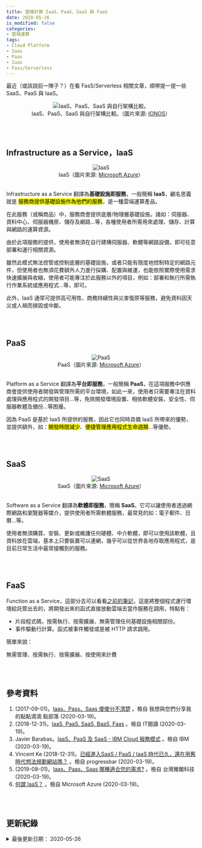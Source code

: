 ```yaml
---
title: 雲端計算 IaaS、PaaS、SaaS 與 FaaS
date: 2020-05-26
is_modified: false
categories:
- 雲端運算
tags:
- Cloud Platform
- Saas
- Paas
- Iaas
- Fass/Serverless
--- 
```


最近（或該說前一陣子？）在看 FasS/Serverless 相關文章，順帶提一提一些 SaaS、PaaS 與 IaaS。

<!--more-->

<center> <img src="https://i.imgur.com/Aj0HhN7.jpg" alt="IaaS、PaaS、SaaS 與自行架構比較。"></center>
<center class="imgtext">IaaS、PaaS、SaaS 與自行架構比較。（圖片來源: <a href="https://www.ionos.com/digitalguide/server/know-how/caas-container-as-a-service-service-comparison/" class="imgtext">IONOS</a>）</center>

<br><br> 

## Infrastructure as a Service，IaaS

<center> <img src="https://i.imgur.com/ljyHR1Y.png" alt="IaaS"></center>
<center class="imgtext">IaaS（圖片來源: <a href="https://azure.microsoft.com/zh-tw/overview/what-is-iaas/" class="imgtext">Microsoft Azure</a>）</center>
<br>

Infrastructure as a Service 翻譯為**基礎設施即服務**，一般簡稱 **IaaS**，顧名思義就是 <mark>服務商提供基礎設施作為他們的服務</mark>，是一種雲端運算產品。

在此服務（或稱商品）中，服務商會提供底層/物理層基礎設施，諸如：伺服器、資料中心、伺服器機房、儲存及網路...等，各種使用者所需用來處理、儲存、計算與網路的運算資源。<br>

由於此項服務的提供，使用者無須在自行建構伺服器、軟體等網路設備，即可任意部署和運行相關資源。

雖然此模式無法控管或控制底層的基礎設施，或者只能有限度地控制特定的網路元件，但使用者也無須花費額外人力進行採購、配置與維運，也能依照實際使用需求快速擴展與收縮，使用者可能專注於此服務以外的項目，例如：部署和執行所需執行作業系統或應用程式...等，即可。

此外，IaaS 通常可提供高可用性、商務持續性與災害復原等服務，避免資料因天災或人禍而損毀或中斷。


<br><br> 

## PaaS

<center> <img src="https://i.imgur.com/XKLsrUQ.png" alt="PaaS"></center>
<center class="imgtext">PaaS（圖片來源: <a href="https://azure.microsoft.com/zh-tw/overview/what-is-paas/" class="imgtext">Microsoft Azure</a>）</center>

<br>

Platform as a Service 翻譯為**平台即服務**，一般簡稱 **PaaS**，在這項服務中供應商會提供使用者開發與管理所需的平台環境，如此一來，使用者只需要專注在資料處理與應用程式的開發項目...等，免除開發環境設置、相依軟體安裝、安全性、伺服器軟體及備份...等困擾。
 
因為 PaaS 是基於 IaaS 所提供的服務，因此它也同時具備 IaaS 所帶來的優勢，並提供額外，如：<mark>開發時間減少</mark>、<mark>便捷管理應用程式生命週期</mark>...等優勢。
 
<br><br> 

## SaaS

<center> <img src="https://i.imgur.com/J0otbOf.png" alt="SaaS"></center>
<center class="imgtext">SaaS（圖片來源: <a href="https://azure.microsoft.com/zh-tw/overview/what-is-saas/" class="imgtext">Microsoft Azure</a>）</center>

<br>

Software as a Service 翻譯為**軟體即服務**，簡稱 **SaaS**。它可以讓使用者透過網際網路和瀏覽器等媒介，提供使用者所需軟體服務，最常見的如：電子郵件、日曆...等。

使用者無須購買、安裝、更新或維護任何硬體、中介軟體，即可以使用該軟體，且資料放在雲端，基本上只要裝置可以連網，幾乎可以從世界各地存取應用程式，是目前日常生活中最常接觸到的服務。

<br><br> 

## FaaS
Function as a Service，這部分去可以看看[之前的筆記](/Serverless-Use-Cases-Study-Notes-01#什是-serverless)，這是將整個程式運行環境給託管出去的，將開發出來的函式直接放動雲端去當作服務在調用，特點有：

- 片段程式碼，按需執行、按需擴展、無需管理任何基礎設施相關部份。
- 事件驅動行計算。函式被事件觸發或是被 HTTP 請求調用。

簡單來說：
<div class="blockquote-center">
無需管理、按需執行、按需擴展、按使用來計費
</div>

 

<br><br> 

## 參考資料 
1.  (2017-09-01)。[Iaas、Pass、Saas 傻傻分不清楚](https://dotblogs.com.tw/007_Lawrence/2017/08/21/155203) 。檢自 我想與您們分享我的點點滴滴 點部落 (2020-03-19)。
2. (2018-12-31)。[IaaS, PaaS, SaaS, BaaS, Faas](https://www.itread01.com/content/1546260315.html) 。檢自 IT閱讀 (2020-03-19)。
3. Javier Barabas。[IaaS、PaaS 及 SaaS - IBM Cloud 服務模式](https://www.ibm.com/tw-zh/cloud/learn/iaas-paas-saas) 。檢自 IBM (2020-03-19)。
4. Vincent Ke (2018-12-31)。[已經進入SaaS / PaaS / IaaS 時代已久，還在用舊時代想法規劃網站嗎？](https://progressbar.tw/posts/51) 。檢自 progressbar (2020-03-19)。
5. (2019-08-01)。[Iaas、Paas、Saas 哪種適合您的需求?](https://accord-tec.com.tw/iaas%E3%80%81paas%E3%80%81saas-%E5%93%AA%E7%A8%AE%E9%81%A9%E5%90%88%E6%82%A8%E7%9A%84%E9%9C%80%E6%B1%82/) 。檢自 台灣雅閣科技  (2020-03-19)。
8. [何謂 IaaS？](https://azure.microsoft.com/zh-tw/overview/what-is-iaas/) 。檢自 Microsoft Azure (2020-03-19)。

<br><br> 

## 更新紀錄
<details class="update_stamp">
  <summary>最後更新日期： 2020-05-26</summary>
  <ul>
    <li>2020-05-26 發布</li>
    <li>2020-05-25 完稿</li>
  </ul>
</details>

